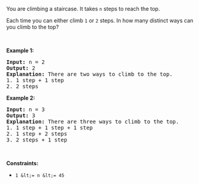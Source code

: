 You are climbing a staircase. It takes `` n `` steps to reach the top.

Each time you can either climb `` 1 `` or `` 2 `` steps. In how many distinct ways can you climb to the top?

&nbsp;

__Example 1:__

<pre>
<strong>Input:</strong> n = 2
<strong>Output:</strong> 2
<strong>Explanation:</strong> There are two ways to climb to the top.
1. 1 step + 1 step
2. 2 steps
</pre>

__Example 2:__

<pre>
<strong>Input:</strong> n = 3
<strong>Output:</strong> 3
<strong>Explanation:</strong> There are three ways to climb to the top.
1. 1 step + 1 step + 1 step
2. 1 step + 2 steps
3. 2 steps + 1 step
</pre>

&nbsp;

__Constraints:__

*   `` 1 &lt;= n &lt;= 45 ``